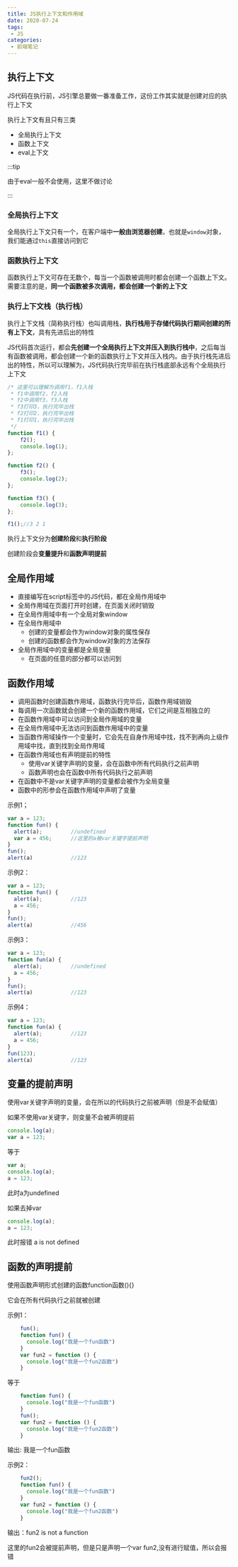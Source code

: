 ```yaml
---
title: JS执行上下文和作用域
date: 2020-07-24
tags:
 - JS
categories:
 - 前端笔记
---
```


## 执行上下文

JS代码在执行前，JS引擎总要做一番准备工作，这份工作其实就是创建对应的执行上下文

执行上下文有且只有三类

* 全局执行上下文
* 函数上下文
* eval上下文

:::tip

由于eval一般不会使用，这里不做讨论

:::

### 全局执行上下文

全局执行上下文只有一个，在客户端中**一般由浏览器创建**，也就是`window`对象，我们能通过`this`直接访问到它

### 函数执行上下文

函数执行上下文可存在无数个，每当一个函数被调用时都会创建一个函数上下文。需要注意的是，**同一个函数被多次调用，都会创建一个新的上下文**

### 执行上下文栈（执行栈）

执行上下文栈（简称执行栈）也叫调用栈，**执行栈用于存储代码执行期间创建的所有上下文**，具有先进后出的特性

JS代码首次运行，都会**先创建一个全局执行上下文并压入到执行栈中**，之后每当有函数被调用，都会创建一个新的函数执行上下文并压入栈内。由于执行栈先进后出的特性，所以可以理解为，JS代码执行完毕前在执行栈底部永远有个全局执行上下文

```js
/* 这里可以理解为调用f1，f1入栈
 * f1中调用f2，f2入栈
 * f2中调用f3，f3入栈
 * f3打印3，执行完毕出栈
 * f2打印2，执行完毕出栈
 * f1打印1，执行完毕出栈
 */
function f1() {
    f2();
    console.log(1);
};

function f2() {
    f3();
    console.log(2);
};

function f3() {
    console.log(3);
};

f1();//3 2 1
```

执行上下文分为**创建阶段**和**执行阶段**

创建阶段会**变量提升**和**函数声明提前**

## 全局作用域

* 直接编写在script标签中的JS代码，都在全局作用域中
* 全局作用域在页面打开时创建，在页面关闭时销毁
* 在全局作用域中有一个全局对象window
* 在全局作用域中
  * 创建的变量都会作为window对象的属性保存
  * 创建的函数都会作为window对象的方法保存
* 全局作用域中的变量都是全局变量
  * 在页面的任意的部分都可以访问到

## 函数作用域
* 调用函数时创建函数作用域，函数执行完毕后，函数作用域销毁
* 每调用一次函数就会创建一个新的函数作用域，它们之间是互相独立的
* 在函数作用域中可以访问到全局作用域的变量
* 在全局作用域中无法访问到函数作用域中的变量
* 当函数作用域操作一个变量时，它会先在自身作用域中找，找不到再向上级作用域中找，直到找到全局作用域
* 在函数作用域也有声明提前的特性
  * 使用var关键字声明的变量，会在函数中所有代码执行之前声明
  * 函数声明也会在函数中所有代码执行之前声明
* 在函数中不是var关键字声明的变量都会被作为全局变量
* 函数中的形参会在函数作用域中声明了变量

示例1；
```js
var a = 123;
function fun() {
  alert(a);         //undefined
  var a = 456;      //这里的a被var关键字提前声明
}
fun();
alert(a)            //123
```
示例2：
```js
var a = 123;
function fun() {
  alert(a);         //123
  a = 456;          
}
fun();
alert(a)            //456
```
示例3：
```js
var a = 123;
function fun(a) {
  alert(a);         //undefined
  a = 456;          
}
fun();
alert(a)            //123
```
示例4：
```js
var a = 123;
function fun(a) {
  alert(a);         //123
  a = 456;          
}
fun(123);
alert(a)            //123
```



## 变量的提前声明
使用var关键字声明的变量，会在所以的代码执行之前被声明（但是不会赋值）

如果不使用var关键字，则变量不会被声明提前
```js
console.log(a);
var a = 123;
```
等于
```js
var a;
console.log(a);
a = 123;
```
此时a为undefined

如果去掉var
```js
console.log(a);
a = 123;
```
此时报错  a is not defined

## 函数的声明提前
使用函数声明形式创建的函数function函数(){}

它会在所有代码执行之前就被创建

示例1：
```js
    fun();
    function fun() {
      console.log("我是一个fun函数")
    }
    var fun2 = function () {
      console.log("我是一个fun2函数")
    }
```
等于
```js
    function fun() {
      console.log("我是一个fun函数")
    }
    fun();
    var fun2 = function () {
      console.log("我是一个fun2函数")
    }
```
输出: 我是一个fun函数

示例2：
```js
    fun2();
    function fun() {
      console.log("我是一个fun函数")
    }
    var fun2 = function () {
      console.log("我是一个fun2函数")
    }
```
输出：fun2 is not a function

这里的fun2会被提前声明，但是只是声明一个var fun2,没有进行赋值，所以会报错
